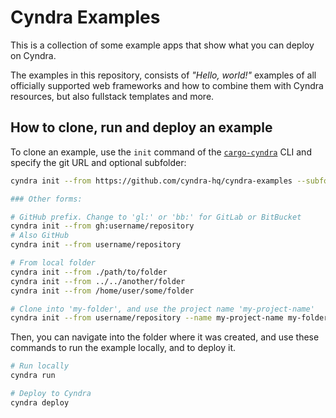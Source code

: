 # Cyndra Examples

This is a collection of some example apps that show what you can deploy on Cyndra.

The examples in this repository, consists of *"Hello, world!"* examples of all officially supported web frameworks and how to combine them with Cyndra resources, but also fullstack templates and more.

## How to clone, run and deploy an example

To clone an example, use the `init` command of the [`cargo-cyndra`](https://docs.cyndra.rs/introduction/installation) CLI and specify the git URL and optional subfolder:

```bash
cyndra init --from https://github.com/cyndra-hq/cyndra-examples --subfolder axum/hello-world

### Other forms:

# GitHub prefix. Change to 'gl:' or 'bb:' for GitLab or BitBucket
cyndra init --from gh:username/repository
# Also GitHub
cyndra init --from username/repository

# From local folder
cyndra init --from ./path/to/folder
cyndra init --from ../../another/folder
cyndra init --from /home/user/some/folder

# Clone into 'my-folder', and use the project name 'my-project-name'
cyndra init --from username/repository --name my-project-name my-folder
```

Then, you can navigate into the folder where it was created, and use these commands to run the example locally, and to deploy it.

```bash
# Run locally
cyndra run

# Deploy to Cyndra
cyndra deploy
```
